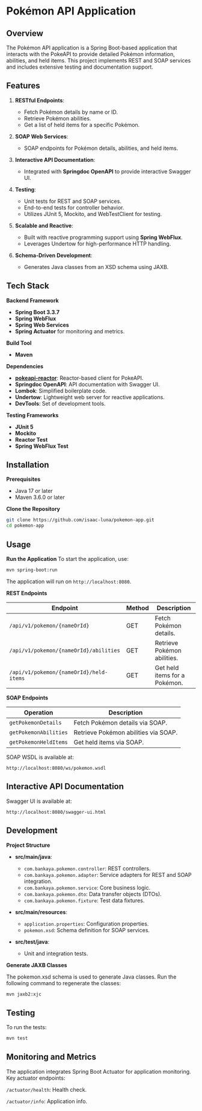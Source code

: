 # **Pokémon API Application**

## **Overview**
The Pokémon API application is a Spring Boot-based application that interacts with the PokeAPI to provide detailed Pokémon information, abilities, and held items. This project implements REST and SOAP services and includes extensive testing and documentation support.

## **Features**
1. **RESTful Endpoints**:
   - Fetch Pokémon details by name or ID.
   - Retrieve Pokémon abilities.
   - Get a list of held items for a specific Pokémon.

2. **SOAP Web Services**:
   - SOAP endpoints for Pokémon details, abilities, and held items.

3. **Interactive API Documentation**:
   - Integrated with **Springdoc OpenAPI** to provide interactive Swagger UI.

4. **Testing**:
   - Unit tests for REST and SOAP services.
   - End-to-end tests for controller behavior.
   - Utilizes JUnit 5, Mockito, and WebTestClient for testing.

5. **Scalable and Reactive**:
   - Built with reactive programming support using **Spring WebFlux**.
   - Leverages Undertow for high-performance HTTP handling.

6. **Schema-Driven Development**:
   - Generates Java classes from an XSD schema using JAXB.

## **Tech Stack**
**Backend Framework**
- **Spring Boot 3.3.7**
- **Spring WebFlux**
- **Spring Web Services**
- **Spring Actuator** for monitoring and metrics.

**Build Tool**
- **Maven**

**Dependencies**
- **[pokeapi-reactor](https://github.com/SirSkaro/pokeapi-reactor/tree/master)**: Reactor-based client for PokeAPI.
- **Springdoc OpenAPI**: API documentation with Swagger UI.
- **Lombok**: Simplified boilerplate code.
- **Undertow**: Lightweight web server for reactive applications.
- **DevTools**: Set of development tools.

**Testing Frameworks**
- **JUnit 5**
- **Mockito**
- **Reactor Test**
- **Spring WebFlux Test**

## **Installation**
**Prerequisites**
- Java 17 or later
- Maven 3.6.0 or later

**Clone the Repository**
```bash
git clone https://github.com/isaac-luna/pokemon-app.git
cd pokemon-app
```

## **Usage**
**Run the Application**
 To start the application, use:
 
```bash
mvn spring-boot:run
```

The application will run on `http://localhost:8080`.


**REST Endpoints**

| Endpoint                                           | Method | Description                              |
|----------------------------------------------------|--------|------------------------------------------|
| `/api/v1/pokemon/{nameOrId}`               | GET    | Fetch Pokémon details.                   |
| `/api/v1/pokemon/{nameOrId}/abilities`  | GET    | Retrieve Pokémon abilities.              |
| `/api/v1/pokemon/{nameOrId}/held-items` | GET    | Get held items for a Pokémon.            |


**SOAP Endpoints**

| Operation                         | Description                              |
|-----------------------------------|------------------------------------------|
| `getPokemonDetails`               | Fetch Pokémon details via SOAP.         |
| `getPokemonAbilities`             | Retrieve Pokémon abilities via SOAP.    |
| `getPokemonHeldItems`             | Get held items via SOAP.                |


SOAP WSDL is available at:

```plaintext
http://localhost:8080/ws/pokemon.wsdl
```

## **Interactive API Documentation**

Swagger UI is available at:

```plaintext
http://localhost:8080/swagger-ui.html
```

## **Development**
**Project Structure**

- **src/main/java**:
  - `com.bankaya.pokemon.controller`: REST controllers.
  - `com.bankaya.pokemon.adapter`: Service adapters for REST and SOAP integration.
  - `com.bankaya.pokemon.service`: Core business logic.
  - `com.bankaya.pokemon.dto`: Data transfer objects (DTOs).
  - `com.bankaya.pokemon.fixture`: Test data fixtures.

- **src/main/resources**:
  - `application.properties`: Configuration properties.
  - `pokemon.xsd`: Schema definition for SOAP services.

- **src/test/java**:
  - Unit and integration tests.
  
**Generate JAXB Classes**

The pokemon.xsd schema is used to generate Java classes. Run the following command to regenerate the classes:

```bash
mvn jaxb2:xjc
```

## **Testing**

To run the tests:

```bash
mvn test
```


## **Monitoring and Metrics**

The application integrates Spring Boot Actuator for application monitoring. Key actuator endpoints:

`/actuator/health`: Health check.

`/actuator/info`: Application info.
